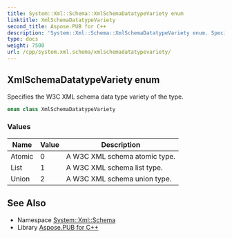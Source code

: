 ```yaml
---
title: System::Xml::Schema::XmlSchemaDatatypeVariety enum
linktitle: XmlSchemaDatatypeVariety
second_title: Aspose.PUB for C++
description: 'System::Xml::Schema::XmlSchemaDatatypeVariety enum. Specifies the W3C XML schema data type variety of the type in C++.'
type: docs
weight: 7500
url: /cpp/system.xml.schema/xmlschemadatatypevariety/
---
```

## XmlSchemaDatatypeVariety enum


Specifies the W3C XML schema data type variety of the type.

```cpp
enum class XmlSchemaDatatypeVariety
```

### Values

| Name | Value | Description |
| --- | --- | --- |
| Atomic | 0 | A W3C XML schema atomic type. |
| List | 1 | A W3C XML schema list type. |
| Union | 2 | A W3C XML schema union type. |

## See Also

* Namespace [System::Xml::Schema](../)
* Library [Aspose.PUB for C++](../../)
